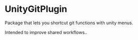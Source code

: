 # UnityGitPlugin

Package that lets you shortcut git functions with unity menus.

Intended to improve shared workflows..
